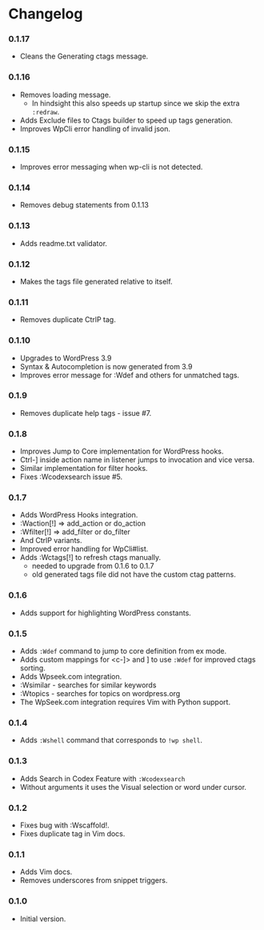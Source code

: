 # Changelog

### 0.1.17

* Cleans the Generating ctags message.

### 0.1.16

* Removes loading message.
  * In hindsight this also speeds up startup since we skip
    the extra `:redraw`.
* Adds Exclude files to Ctags builder to speed up tags generation.
* Improves WpCli error handling of invalid json.

### 0.1.15

* Improves error messaging when wp-cli is not detected.

### 0.1.14

* Removes debug statements from 0.1.13

### 0.1.13

* Adds readme.txt validator.

### 0.1.12

* Makes the tags file generated relative to itself.

### 0.1.11

* Removes duplicate CtrlP tag.

### 0.1.10

* Upgrades to WordPress 3.9
* Syntax & Autocompletion is now generated from 3.9
* Improves error message for :Wdef and others for unmatched tags.

### 0.1.9

* Removes duplicate help tags - issue #7.

### 0.1.8

* Improves Jump to Core implementation for WordPress hooks.
* Ctrl-] inside action name in listener jumps to invocation and vice
  versa.
* Similar implementation for filter hooks.
* Fixes :Wcodexsearch issue #5.

### 0.1.7

* Adds WordPress Hooks integration.
* :Waction[!] => add_action or do_action
* :Wfilter[!] => add_filter or do_filter
* And CtrlP variants.
* Improved error handling for WpCli#list.
* Adds :Wctags[!] to refresh ctags manually.
  * needed to upgrade from 0.1.6 to 0.1.7
  * old generated tags file did not have the custom ctag patterns.

### 0.1.6

* Adds support for highlighting WordPress constants.

### 0.1.5

* Adds `:Wdef` command to jump to core definition from ex mode.
* Adds custom mappings for <c-]> and <c-w>] to use `:Wdef` for improved
  ctags sorting.
* Adds Wpseek.com integration.
* :Wsimilar - searches for similar keywords
* :Wtopics - searches for topics on wordpress.org
* The WpSeek.com integration requires Vim with Python support.

### 0.1.4

* Adds `:Wshell` command that corresponds to `!wp shell`.

### 0.1.3

* Adds Search in Codex Feature with `:Wcodexsearch`
* Without arguments it uses the Visual selection or word under cursor.

### 0.1.2

* Fixes bug with :Wscaffold!.
* Fixes duplicate tag in Vim docs.

### 0.1.1

* Adds Vim docs.
* Removes underscores from snippet triggers.

### 0.1.0

* Initial version.

